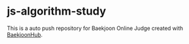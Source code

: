 # js-algorithm-study

This is a auto push repository for Baekjoon Online Judge created with [BaekjoonHub](https://github.com/BaekjoonHub/BaekjoonHub).
